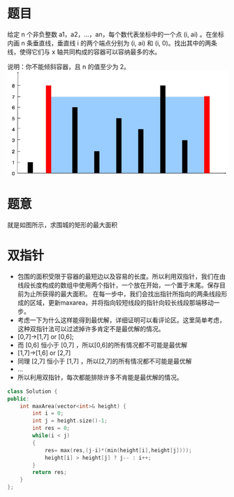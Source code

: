 # 题目
给定 n 个非负整数 a1，a2，...，an，每个数代表坐标中的一个点 (i, ai) 。在坐标内画 n 条垂直线，垂直线 i 的两个端点分别为 (i, ai) 和 (i, 0)。找出其中的两条线，使得它们与 x 轴共同构成的容器可以容纳最多的水。

说明：你不能倾斜容器，且 n 的值至少为 2。
![](盛最多水的容器.jpg)

# 题意
就是如图所示，求围城的矩形的最大面积

# 双指针
* 包围的面积受限于容器的最短边以及容易的长度。所以利用双指针，我们在由线段长度构成的数组中使用两个指针，一个放在开始，一个置于末尾。保存目前为止所获得的最大面积。 在每一步中，我们会找出指针所指向的两条线段形成的区域，更新maxarea，并将指向较短线段的指针向较长线段那端移动一步。
* 考虑一下为什么这样能得到最优解，详细证明可以看评论区。这里简单考虑，这种双指针法可以过滤掉许多肯定不是最优解的情况。
* [0,7]->[1,7] or [0,6];
* 而 [0,6] 恒小于 [0,7] ，所以[0,6]的所有情况都不可能是最优解
* [1,7]->[1,6] or [2,7]
* 同理 [2,7] 恒小于 [1,7] ，所以[2,7]的所有情况都不可能是最优解
* ...
* 所以利用双指针，每次都能排除许多不肯能是最优解的情况。
```cpp
class Solution {
public:
    int maxArea(vector<int>& height) {
        int i = 0;
        int j = height.size()-1;
        int res = 0;
        while(i < j)
        {
            res= max(res,(j-i)*(min(height[i],height[j])));
            height[i] > height[j] ? j-- : i++;
        }
        return res;
    }
};
```
